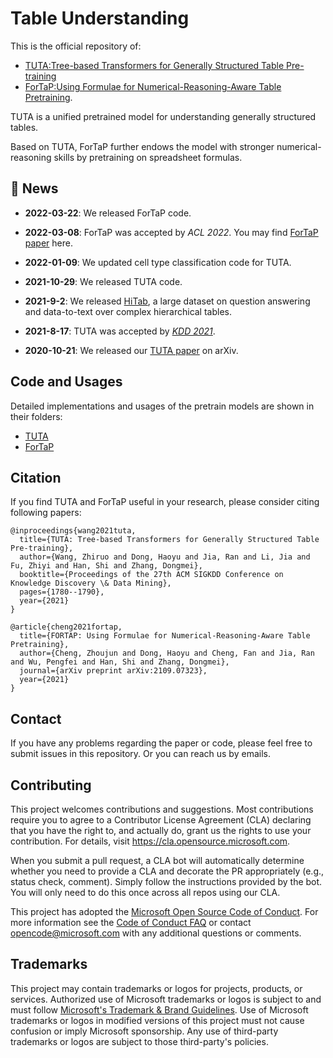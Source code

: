 # Table Understanding
This is the official repository of:
+ [TUTA:Tree-based Transformers for Generally Structured Table Pre-training](https://arxiv.org/abs/2010.12537) 
+ [ForTaP:Using Formulae for Numerical-Reasoning-Aware Table Pretraining](https://arxiv.org/abs/2109.07323).

TUTA is a unified pretrained model for understanding generally structured tables. 

Based on TUTA, ForTaP further endows the model with stronger numerical-reasoning skills by pretraining on spreadsheet formulas.


## :beers: News

+ **2022-03-22**: We released ForTaP code.

+ **2022-03-08**: ForTaP was accepted by *ACL 2022*. You may find [ForTaP paper](https://arxiv.org/abs/2109.07323) here.

+ **2022-01-09**: We updated cell type classification code for TUTA.

+ **2021-10-29**: We released TUTA code.

+ **2021-9-2**: We released [HiTab](https://github.com/microsoft/HiTab), a large dataset on question answering and data-to-text over complex hierarchical tables. 

+ **2021-8-17**: TUTA was accepted by [*KDD 2021*](https://dl.acm.org/doi/abs/10.1145/3447548.3467434). 

+ **2020-10-21**: We released our [TUTA paper](https://arxiv.org/abs/2010.12537) on arXiv. 


## Code and Usages
Detailed implementations and usages of the pretrain models are shown in their folders:
+ [TUTA](https://github.com/microsoft/TUTA_table_understanding/tree/main/tuta)
+ [ForTaP](https://github.com/microsoft/TUTA_table_understanding/tree/main/fortap)

## Citation
If you find TUTA and ForTaP useful in your research, please consider citing following papers:
```
@inproceedings{wang2021tuta,
  title={TUTA: Tree-based Transformers for Generally Structured Table Pre-training},
  author={Wang, Zhiruo and Dong, Haoyu and Jia, Ran and Li, Jia and Fu, Zhiyi and Han, Shi and Zhang, Dongmei},
  booktitle={Proceedings of the 27th ACM SIGKDD Conference on Knowledge Discovery \& Data Mining},
  pages={1780--1790},
  year={2021}
}
```

```
@article{cheng2021fortap,
  title={FORTAP: Using Formulae for Numerical-Reasoning-Aware Table Pretraining},
  author={Cheng, Zhoujun and Dong, Haoyu and Cheng, Fan and Jia, Ran and Wu, Pengfei and Han, Shi and Zhang, Dongmei},
  journal={arXiv preprint arXiv:2109.07323},
  year={2021}
}
```

## Contact
If you have any problems regarding the paper or code, please feel free to submit issues in this repository. Or you can reach us by emails.


## Contributing

This project welcomes contributions and suggestions.  Most contributions require you to agree to a
Contributor License Agreement (CLA) declaring that you have the right to, and actually do, grant us
the rights to use your contribution. For details, visit https://cla.opensource.microsoft.com.

When you submit a pull request, a CLA bot will automatically determine whether you need to provide
a CLA and decorate the PR appropriately (e.g., status check, comment). Simply follow the instructions
provided by the bot. You will only need to do this once across all repos using our CLA.

This project has adopted the [Microsoft Open Source Code of Conduct](https://opensource.microsoft.com/codeofconduct/).
For more information see the [Code of Conduct FAQ](https://opensource.microsoft.com/codeofconduct/faq/) or
contact [opencode@microsoft.com](mailto:opencode@microsoft.com) with any additional questions or comments.

## Trademarks

This project may contain trademarks or logos for projects, products, or services. Authorized use of Microsoft 
trademarks or logos is subject to and must follow 
[Microsoft's Trademark & Brand Guidelines](https://www.microsoft.com/en-us/legal/intellectualproperty/trademarks/usage/general).
Use of Microsoft trademarks or logos in modified versions of this project must not cause confusion or imply Microsoft sponsorship.
Any use of third-party trademarks or logos are subject to those third-party's policies.
